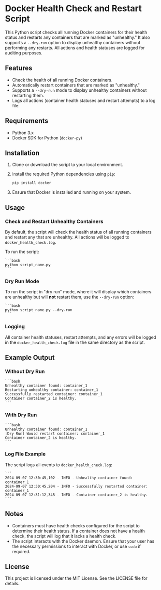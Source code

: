 # Docker Health Check and Restart Script

This Python script checks all running Docker containers for their health status and restarts any containers that are marked as "unhealthy." It also supports a `--dry-run` option to display unhealthy containers without performing any restarts. All actions and health statuses are logged for auditing purposes.

## Features

- Check the health of all running Docker containers.
- Automatically restart containers that are marked as "unhealthy."
- Supports a `--dry-run` mode to display unhealthy containers without restarting them.
- Logs all actions (container health statuses and restart attempts) to a log file.

## Requirements

- Python 3.x
- Docker SDK for Python (`docker-py`)

## Installation

1. Clone or download the script to your local environment.
2. Install the required Python dependencies using `pip`:

    ```bash
    pip install docker
    ```

3. Ensure that Docker is installed and running on your system.

## Usage

### Check and Restart Unhealthy Containers

By default, the script will check the health status of all running containers and restart any that are unhealthy. All actions will be logged to `docker_health_check.log`.

To run the script:

    ```bash
    python script_name.py
    ```

### Dry Run Mode

To run the script in "dry run" mode, where it will display which containers are unhealthy but will **not** restart them, use the `--dry-run` option:

    ```bash
    python script_name.py --dry-run
    ```

### Logging

All container health statuses, restart attempts, and any errors will be logged in the `docker_health_check.log` file in the same directory as the script.

## Example Output

### Without Dry Run

    ```bash
    Unhealthy container found: container_1
    Restarting unhealthy container: container_1
    Successfully restarted container: container_1
    Container container_2 is healthy.
    ```

### With Dry Run

    ```bash
    Unhealthy container found: container_1
    [Dry Run] Would restart container: container_1
    Container container_2 is healthy.
    ```

### Log File Example

The script logs all events to `docker_health_check.log`:

    ```
    2024-09-07 12:30:45,102 - INFO - Unhealthy container found: container_1
    2024-09-07 12:30:45,204 - INFO - Successfully restarted container: container_1
    2024-09-07 12:31:12,345 - INFO - Container container_2 is healthy.
    ```

## Notes

- Containers must have health checks configured for the script to determine their health status. If a container does not have a health check, the script will log that it lacks a health check.
- The script interacts with the Docker daemon. Ensure that your user has the necessary permissions to interact with Docker, or use `sudo` if required.

## License

This project is licensed under the MIT License. See the LICENSE file for details.
